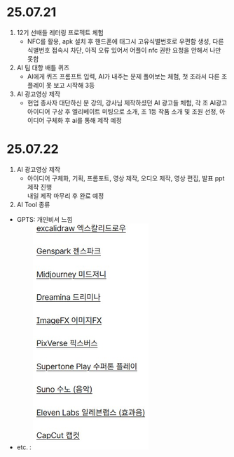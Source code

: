 # 25.07.21
1. 12기 선배들 레터링 프로젝트 체험
    - NFC를 활용, apk 설치 후 핸드폰에 태그시 고유식별번호로 우편함 생성, 다른 식별번호 접속시 차단, 아직 오류 있어서 어플이 nfc 권한 요청을 안해서 나만 못함
2. AI 팀 대항 배틀 퀴즈
    -  AI에게 퀴즈 프롬프트 입력, AI가 내주는 문제 풀어보는 체험, 첫 조라서 다른 조 플레이 못 보고 시작해 3등
3. AI 광고영상 제작
    - 현업 종사자 대단하신 분 강의, 강사님 제작하셨던 AI 광고들 체험, 각 조 AI광고 아이디어 구상 후 엘리베이트 미팅으로 소개, 조 1등 작품 소개 및 조원 선정, 아이디어 구체화 후 ai를 통해 제작 예정
# 25.07.22
1. AI 광고영상 제작
    - 아이디어 구체화, 기획, 프롬포트, 영상 제작, 오디오 제작, 영상 편집, 발표 ppt 제작 진행  
    내일 제작 마무리 후 완료 예정
2. AI Tool 종류
- GPTS: 개인비서 느낌
- etc. : ![ToolList](image/AI_Tool.jpg)